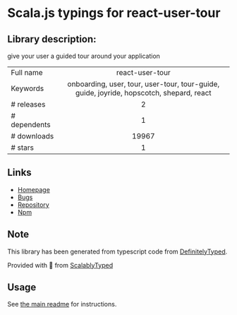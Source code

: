 
# Scala.js typings for react-user-tour


## Library description:
give your user a guided tour around your application

|                    |                 |
| ------------------ | :-------------: |
| Full name          | react-user-tour |
| Keywords           | onboarding, user, tour, user-tour, tour-guide, guide, joyride, hopscotch, shepard, react |
| # releases         | 2 |
| # dependents       | 1 |
| # downloads        | 19967 |
| # stars            | 1 |

## Links
- [Homepage](https://github.com/socialtables/react-user-tour)
- [Bugs](https://github.com/socialtables/react-user-tour/issues)
- [Repository](https://github.com/socialtables/react-user-tour)
- [Npm](https://www.npmjs.com/package/react-user-tour)
    


## Note
This library has been generated from typescript code from [DefinitelyTyped](https://definitelytyped.org).

Provided with :purple_heart: from [ScalablyTyped](https://github.com/oyvindberg/ScalablyTyped)

## Usage
See [the main readme](../../readme.md) for instructions.


